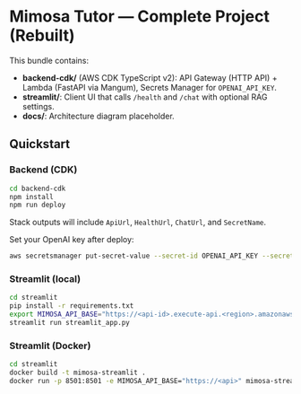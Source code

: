 # Mimosa Tutor — Complete Project (Rebuilt)

This bundle contains:
- **backend-cdk/** (AWS CDK TypeScript v2): API Gateway (HTTP API) + Lambda (FastAPI via Mangum), Secrets Manager for `OPENAI_API_KEY`.
- **streamlit/**: Client UI that calls `/health` and `/chat` with optional RAG settings.
- **docs/**: Architecture diagram placeholder.

## Quickstart

### Backend (CDK)
```bash
cd backend-cdk
npm install
npm run deploy
```
Stack outputs will include `ApiUrl`, `HealthUrl`, `ChatUrl`, and `SecretName`.

Set your OpenAI key after deploy:
```bash
aws secretsmanager put-secret-value --secret-id OPENAI_API_KEY --secret-string "sk-..."
```

### Streamlit (local)
```bash
cd streamlit
pip install -r requirements.txt
export MIMOSA_API_BASE="https://<api-id>.execute-api.<region>.amazonaws.com"
streamlit run streamlit_app.py
```

### Streamlit (Docker)
```bash
cd streamlit
docker build -t mimosa-streamlit .
docker run -p 8501:8501 -e MIMOSA_API_BASE="https://<api>" mimosa-streamlit
```
